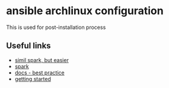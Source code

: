 # ansible archlinux configuration

This is used for post-installation process

## Useful links

- [simil spark, but easier](https://github.com/Titan-C/archlinux-ansible)
- [spark](https://github.com/pigmonkey/spark)
- [docs - best practice](https://docs.ansible.com/ansible/latest/user_guide/playbooks_best_practices.html#playbooks-best-practices)
- [getting started](https://docs.ansible.com/ansible/latest/user_guide/intro_getting_started.html)
